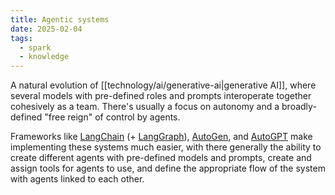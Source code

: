 ```yaml
---
title: Agentic systems
date: 2025-02-04
tags:
  - spark
  - knowledge
---
```

A natural evolution of [[technology/ai/generative-ai|generative AI]], where several models with pre-defined roles and prompts interoperate together cohesively as a team. There's usually a focus on autonomy and a broadly-defined "free reign" of control by agents.

Frameworks like [LangChain](https://langchain.com) (+ [LangGraph](https://langchain.com/langgraph)), [AutoGen](https://microsoft.github.io/autogen/stable/), and [AutoGPT](https://agpt.co/) make implementing these systems much easier, with there generally the ability to create different agents with pre-defined models and prompts, create and assign tools for agents to use, and define the appropriate flow of the system with agents linked to each other.